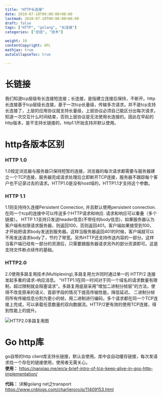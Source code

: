```yaml
---
title: "HTTP长连接"
date: 2010-07-10T00:00:00+08:00
lastmod: 2010-07-10T00:00:00+08:00
draft: false
tags: ["HTTP", "golang", "长连接"]
categories: ["总结", "技术"]

weight: 10
contentCopyright: GPL
mathjax: true
autoCollapseToc: true

---
```


# 长链接

我们知道tcp层级有长连接短连接；长连接，是指建立连接后保持，不断开。http长连接基于tcp层级长连接，基于一次tcp长量级，传输多次请求。并不是tcp支持长连接了，上层的应用协议就支持长量级，上层协议必须自己能区分出每次请求，知道一次交互什么时间结束，否则上层协议是无法使用长连接的。因此在早起的http版本，是不支持长链接的，http1.1开始支持并默认使用。

# http各版本区别
### HTTP 1.0
1.0规定浏览器与服务器只保持短暂的连接，浏览器的每次请求都需要与服务器建立一个TCP连接，服务器完成请求处理后立即断开TCP连接，服务器不跟踪每个客户也不记录过去的请求。HTTP1.0是没有host域的，HTTP1.1才支持这个参数。

### HTTP 1.1
1.1则支持持久连接Persistent Connection, 并且默认使用persistent connection. 在同一个tcp的连接中可以传送多个HTTP请求和响应. 请求和响应可以重叠（多个链接）。
HTTP 1.1支持只发送header信息(不带任何body信息)，如果服务器认为客户端有权限请求服务器，则返回100，否则返回401。客户端如果接受到100，才开始把请求body发送到服务器。这样当服务器返回401的时候，客户端就可以不用发送请求body了，节约了带宽。另外HTTP还支持传送内容的一部分。这样当客户端已经有一部分的资源后，只需要跟服务器请求另外的部分资源即可。这是支持文件断点续传的基础。

### HTTP2.0
2.0使用多路复用技术(Multiplexing),多路复用允许同时通过单一的 HTTP/2 连接发起多重的请求-响应消息。
"HTTP1.1在同一时间对于同一个域名的请求数量有限制，超过限制就会阻塞请求"。多路复用底层采用"增加二进制分帧层"的方法，使得不改变原来的语义、首部字段的情况下提高传输性能，降低延迟。
二进制分帧将所有传输信息分割为更小的帧，用二进制进行编码，多个请求都在同一个TCP连接上完成，可以承载任意数量的双向数据流。HTTP/2更有效的使用TCP连接，得到性能上的提升。

![HTTP2.0多路复用图](../../img/httpChangLianJie.png)


# Go http库
go自带的http client库支持长链接，默认会使用。库中会自动缓存链接，每次发请求找一个存在的链接使用，使用者无需关心。<br>
**使用：**
https://nanxiao.me/en/a-brief-intro-of-tcp-keep-alive-in-gos-http-implementation/

**代码：**
详解golang net之transport https://www.cnblogs.com/charlieroro/p/11409153.html